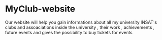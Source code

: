 # MyClub-website
Our website will help you gain informations about all my university INSAT's clubs and assoaciations inside the university , their work , achievements , future events and gives the possibility to buy tickets for events
